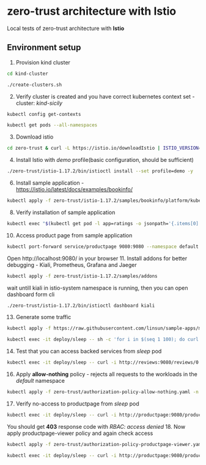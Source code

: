 # zero-trust architecture with Istio
Local tests of zero-trust architecture with **Istio**

## Environment setup

1. Provision kind cluster
```bash
cd kind-cluster

./create-clusters.sh 
```
2. Verify cluster is created and you have correct kubernetes context set - cluster: *kind-sicily*
```bash
kubectl config get-contexts

kubectl get pods --all-namespaces
```
3. Download istio
```bash
cd zero-trust & curl -L https://istio.io/downloadIstio | ISTIO_VERSION=1.17.2 sh -
```
4. Install Istio with *demo* profile(basic configuration, should be sufficient)
```bash
./zero-trust/istio-1.17.2/bin/istioctl install --set profile=demo -y
```
6. Install sample application - https://istio.io/latest/docs/examples/bookinfo/
```bash
kubectl apply -f zero-trust/istio-1.17.2/samples/bookinfo/platform/kube/bookinfo.yaml
```
8. Verify installation of sample application
```bash
kubectl exec "$(kubectl get pod -l app=ratings -o jsonpath='{.items[0].metadata.name}')" -c ratings -- curl -sS productpage:9080/productpage | grep -o "<title>.*</title>"
```
10. Access product page from sample application
```bash
kubectl port-forward service/productpage 9080:9080 --namespace default
```
Open http://localhost:9080/ in your browser
11. Install addons for better debugging - Kiali, Prometheus, Grafana and Jaeger
```bash
kubectl apply -f zero-trust/istio-1.17.2/samples/addons
```
wait untill kiali in istio-system namespace is running, then you can open dashboard form cli
```bash
./zero-trust/istio-1.17.2/bin/istioctl dashboard kiali
```
13. Generate some traffic
```bash
kubectl apply -f https://raw.githubusercontent.com/linsun/sample-apps/main/sleep/sleep.yaml

kubectl exec -it deploy/sleep -- sh -c 'for i in $(seq 1 100); do curl -s http://productpage:9080/productpage?u=normal | grep reviews-v.-; done'
```
14. Test that you can access backed services from *sleep* pod
```bash
kubectl exec -it deploy/sleep -- curl -i http://reviews:9080/reviews/0
```
16. Apply **allow-nothing** policy - rejects all requests to the workloads in the *default* namespace
```bash
kubectl apply -f zero-trust/authorization-policy-allow-nothing.yaml -n default 
```
17. Verify no-access to productpage from *sleep* pod
```bash
kubectl exec -it deploy/sleep -- curl -i http://productpage:9080/productpage
```
You should get **403** response code with *RBAC: access denied*
18. Now apply productpage-viewer policy and again check access
```bash
kubectl apply -f zero-trust/authorization-policy-productpage-viewer.yaml -n default

kubectl exec -it deploy/sleep -- curl -i http://productpage:9080/productpage
```